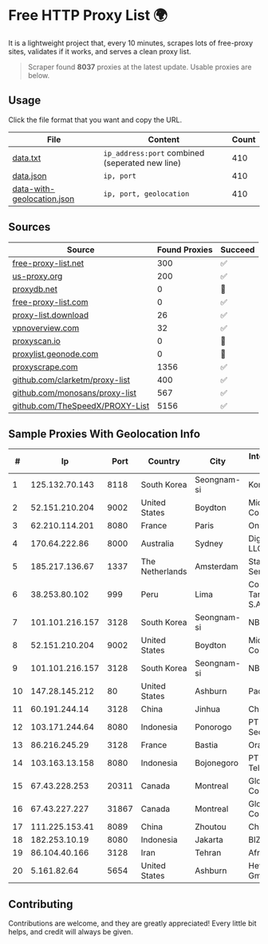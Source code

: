 
# Free HTTP Proxy List 🌍

It is a lightweight project that, every 10 minutes, scrapes lots of free-proxy sites, validates if it works, and serves a clean proxy list.


> Scraper found **8037** proxies at the latest update. Usable proxies are below.

## Usage

Click the file format that you want and copy the URL.


|File|Content|Count|
|----|-------|-----|
|[data.txt](https://raw.githubusercontent.com/themiralay/Proxy-List-World/master/data.txt)|`ip_address:port` combined (seperated new line)|410|
|[data.json](https://raw.githubusercontent.com/themiralay/Proxy-List-World/master/data.json)|`ip, port`|410|
|[data-with-geolocation.json](https://raw.githubusercontent.com/themiralay/Proxy-List-World/master/data-with-geolocation.json)|`ip, port, geolocation`|410|

## Sources

|Source|Found Proxies|Succeed|
|------|-------------|-------|
|[free-proxy-list.net](https://free-proxy-list.net)|300|✅|
|[us-proxy.org](https://www.us-proxy.org)|200|✅|
|[proxydb.net](http://proxydb.net)|0|🚫|
|[free-proxy-list.com](https://free-proxy-list.com/?page=&port=&type%5B%5D=http&type%5B%5D=https&up_time=0&search=Search)|0|✅|
|[proxy-list.download](https://www.proxy-list.download/HTTP)|26|✅|
|[vpnoverview.com](https://vpnoverview.com/privacy/anonymous-browsing/free-proxy-servers)|32|✅|
|[proxyscan.io](https://www.proxyscan.io)|0|🚫|
|[proxylist.geonode.com](https://proxylist.geonode.com/api/proxy-list?limit=300&page=1&sort_by=lastChecked&sort_type=desc&protocols=http,https)|0|🚫|
|[proxyscrape.com](https://api.proxyscrape.com/v2/?request=displayproxies&protocol=http&timeout=10000&country=all&ssl=all&anonymity=all)|1356|✅|
|[github.com/clarketm/proxy-list](https://raw.githubusercontent.com/clarketm/proxy-list/master/proxy-list-raw.txt)|400|✅|
|[github.com/monosans/proxy-list](https://raw.githubusercontent.com/monosans/proxy-list/main/proxies/http.txt)|567|✅|
|[github.com/TheSpeedX/PROXY-List](https://raw.githubusercontent.com/TheSpeedX/PROXY-List/master/http.txt)|5156|✅|


## Sample Proxies With Geolocation Info

|#|Ip|Port|Country|City|Internet Service Provider|
|-|--|----|-------|----|-------------------------|
|1|125.132.70.143|8118|South Korea|Seongnam-si|Korea Telecom|
|2|52.151.210.204|9002|United States|Boydton|Microsoft Corporation|
|3|62.210.114.201|8080|France|Paris|Online SAS|
|4|170.64.222.86|8000|Australia|Sydney|DigitalOcean, LLC|
|5|185.217.136.67|1337|The Netherlands|Amsterdam|Stallion Network Services Limited|
|6|38.253.80.102|999|Peru|Lima|Corporacion Tarazona Catv S.A.C.|
|7|101.101.216.157|3128|South Korea|Seongnam-si|NBP|
|8|52.151.210.204|9002|United States|Boydton|Microsoft Corporation|
|9|101.101.216.157|3128|South Korea|Seongnam-si|NBP|
|10|147.28.145.212|80|United States|Ashburn|Packet Host, Inc.|
|11|60.191.244.14|3128|China|Jinhua|Chinanet|
|12|103.171.244.64|8080|Indonesia|Ponorogo|PT Data Arta Sedaya|
|13|86.216.245.29|3128|France|Bastia|Orange|
|14|103.163.13.158|8080|Indonesia|Bojonegoro|PT Solusi Media Telekomunikasi|
|15|67.43.228.253|20311|Canada|Montreal|GloboTech Communications|
|16|67.43.227.227|31867|Canada|Montreal|GloboTech Communications|
|17|111.225.153.41|8089|China|Zhoutou|China Telecom|
|18|182.253.10.19|8080|Indonesia|Jakarta|BIZNET|
|19|86.104.40.166|3128|Iran|Tehran|Afranet|
|20|5.161.82.64|5654|United States|Ashburn|Hetzner Online GmbH|



## Contributing

Contributions are welcome, and they are greatly appreciated! Every
little bit helps, and credit will always be given.

